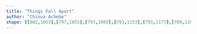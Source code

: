 ```yaml
---
title: "Things Fall Apart"
author: "Chinua Achebe"
shape: [[802,1053],[797,1055],[793,1069],[793,1153],[791,1177],[789,1286],[782,1415],[782,1463],[777,1511],[776,1536],[778,1579],[778,1660],[777,1703],[773,1761],[771,1854],[768,1896],[769,1921],[766,2003],[767,2028],[772,2032],[788,2034],[825,2034],[834,2031],[837,2024],[838,2005],[840,1929],[839,1917],[842,1871],[843,1804],[845,1797],[847,1759],[851,1577],[852,1547],[854,1533],[856,1437],[858,1414],[860,1329],[862,1314],[862,1279],[864,1255],[864,1218],[867,1164],[868,1109],[870,1097],[870,1066],[869,1061],[863,1056],[831,1053]]
---
```

